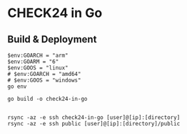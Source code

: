# CHECK24 in Go

## Build & Deployment
```shell
$env:GOARCH = "arm"
$env:GOARM = "6"
$env:GOOS = "linux"
# $env:GOARCH = "amd64"
# $env:GOOS = "windows"
go env

go build -o check24-in-go


rsync -az -e ssh check24-in-go [user]@[ip]:[directory]
rsync -az -e ssh public [user]@[ip]:[directory]/public
```
